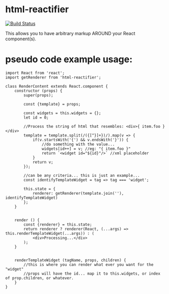 # html-reactifier

[![Build Status](https://travis-ci.org/jsg2021/html-reactifier.svg?branch=master)](https://travis-ci.org/jsg2021/html-reactifier)

This allows you to have arbitrary markup AROUND your React component(s).


# pseudo code example usage:

```es6
import React from 'react';
import getRenderer from 'html-reactifier';

class RenderContent extends React.component {
	constructor (props) {
		super(props);

		const {template} = props;

		const widgets = this.widgets = {};
		let id = 0;

		//Process the string of html that resembles: <div>{ item.foo }</div>
		template = template.split(/({[^}]+})/).map(v => {
			if(v.startsWith('{') && v.endsWith('}')) {
				//do something with the value...
				widgets[id++] = v; //eg: "{ item.foo }"
				return `<widget id="${id}"/>` //xml placeholder
			}
			return v;
		});

		//can be any criteria... this is just an example...
		const identifyTemplateWidget = tag => tag === 'widget';

		this.state = {
			renderer: getRenderer(template.join(''), identifyTemplateWidget)
		};
	}


	render () {
		const {renderer} = this.state;
		return renderer ? renderer(React, (...args) => this.renderTemplateWidget(...args)) : (
			<div>Processing...</div>
		);
	}


	renderTemplateWidget (tagName, props, children) {
		//this is where you can render what ever you want for the "widget"
		//props will have the id... map it to this.widgets, or index of prop.children, or whatever.
	}
}
```
